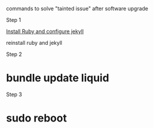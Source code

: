 commands to solve "tainted issue" after software upgrade

Step 1

<a href="https://colingallagher.me/2021/04/15/installing-jekyll-apple-m1-mac.html" target="_blank">Install Ruby and configure jekyll </a>

reinstall ruby and jekyll

Step 2
# bundle update liquid

Step 3

# sudo reboot

